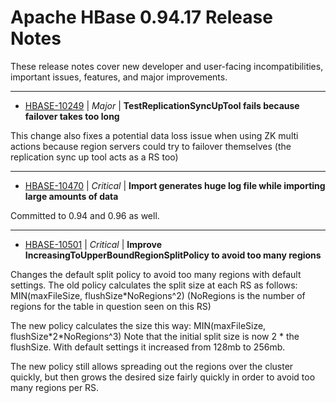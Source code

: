 
<!---
# Licensed to the Apache Software Foundation (ASF) under one
# or more contributor license agreements.  See the NOTICE file
# distributed with this work for additional information
# regarding copyright ownership.  The ASF licenses this file
# to you under the Apache License, Version 2.0 (the
# "License"); you may not use this file except in compliance
# with the License.  You may obtain a copy of the License at
#
#     http://www.apache.org/licenses/LICENSE-2.0
#
# Unless required by applicable law or agreed to in writing, software
# distributed under the License is distributed on an "AS IS" BASIS,
# WITHOUT WARRANTIES OR CONDITIONS OF ANY KIND, either express or implied.
# See the License for the specific language governing permissions and
# limitations under the License.
-->
# Apache HBase  0.94.17 Release Notes

These release notes cover new developer and user-facing incompatibilities, important issues, features, and major improvements.


---

* [HBASE-10249](https://issues.apache.org/jira/browse/HBASE-10249) | *Major* | **TestReplicationSyncUpTool fails because failover takes too long**

This change also fixes a potential data loss issue when using ZK multi actions because region servers could try to failover themselves (the replication sync up tool acts as a RS too)


---

* [HBASE-10470](https://issues.apache.org/jira/browse/HBASE-10470) | *Critical* | **Import generates huge log file while importing large amounts of data**

Committed to 0.94 and 0.96 as well.


---

* [HBASE-10501](https://issues.apache.org/jira/browse/HBASE-10501) | *Critical* | **Improve IncreasingToUpperBoundRegionSplitPolicy to avoid too many regions**

Changes the default split policy to avoid too many regions with default settings.
The old policy calculates the split size at each RS as follows: MIN(maxFileSize, flushSize\*NoRegions^2) (NoRegions is the number of regions for the table in question seen on this RS)

The new policy calculates the size this way: MIN(maxFileSize, flushSize\*2\*NoRegions^3)
Note that the initial split size is now 2 \* the flushSize. With default settings it increased from 128mb to 256mb.

The new policy still allows spreading out the regions over the cluster quickly, but then grows the desired size fairly quickly in order to avoid too many regions per RS.



